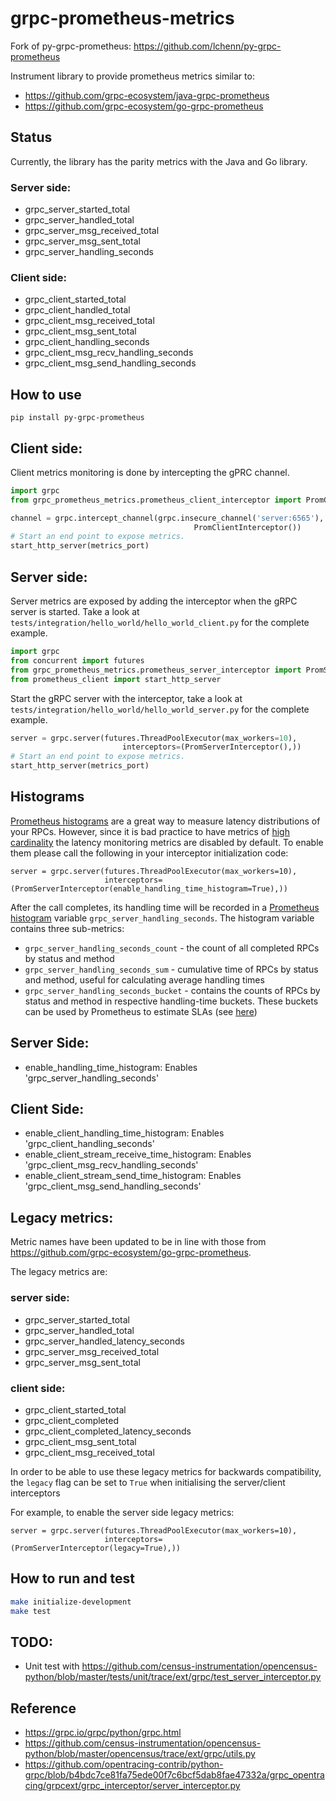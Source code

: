 # grpc-prometheus-metrics

Fork of py-grpc-prometheus: https://github.com/lchenn/py-grpc-prometheus

Instrument library to provide prometheus metrics similar to:

- https://github.com/grpc-ecosystem/java-grpc-prometheus
- https://github.com/grpc-ecosystem/go-grpc-prometheus


## Status
Currently, the library has the parity metrics with the Java and Go library.

### Server side:
- grpc_server_started_total
- grpc_server_handled_total
- grpc_server_msg_received_total
- grpc_server_msg_sent_total
- grpc_server_handling_seconds

### Client side:
- grpc_client_started_total
- grpc_client_handled_total
- grpc_client_msg_received_total
- grpc_client_msg_sent_total
- grpc_client_handling_seconds
- grpc_client_msg_recv_handling_seconds
- grpc_client_msg_send_handling_seconds

## How to use

```
pip install py-grpc-prometheus
```

## Client side:
Client metrics monitoring is done by intercepting the gPRC channel.

```python
import grpc
from grpc_prometheus_metrics.prometheus_client_interceptor import PromClientInterceptor

channel = grpc.intercept_channel(grpc.insecure_channel('server:6565'),
                                         PromClientInterceptor())
# Start an end point to expose metrics.
start_http_server(metrics_port)
```

## Server side:
Server metrics are exposed by adding the interceptor when the gRPC server is started. Take a look at
`tests/integration/hello_world/hello_world_client.py` for the complete example.

```python
import grpc
from concurrent import futures
from grpc_prometheus_metrics.prometheus_server_interceptor import PromServerInterceptor
from prometheus_client import start_http_server
```

Start the gRPC server with the interceptor, take a look at
`tests/integration/hello_world/hello_world_server.py` for the complete example.

```python
server = grpc.server(futures.ThreadPoolExecutor(max_workers=10),
                         interceptors=(PromServerInterceptor(),))
# Start an end point to expose metrics.
start_http_server(metrics_port)
```

## Histograms

[Prometheus histograms](https://prometheus.io/docs/concepts/metric_types/#histogram) are a great way
to measure latency distributions of your RPCs. However, since it is bad practice to have metrics
of [high cardinality](https://prometheus.io/docs/practices/instrumentation/#do-not-overuse-labels)
the latency monitoring metrics are disabled by default. To enable them please call the following
in your interceptor initialization code:

```jsoniq
server = grpc.server(futures.ThreadPoolExecutor(max_workers=10),
                     interceptors=(PromServerInterceptor(enable_handling_time_histogram=True),))
```

After the call completes, its handling time will be recorded in a [Prometheus histogram](https://prometheus.io/docs/concepts/metric_types/#histogram)
variable `grpc_server_handling_seconds`. The histogram variable contains three sub-metrics:

 * `grpc_server_handling_seconds_count` - the count of all completed RPCs by status and method
 * `grpc_server_handling_seconds_sum` - cumulative time of RPCs by status and method, useful for
   calculating average handling times
 * `grpc_server_handling_seconds_bucket` - contains the counts of RPCs by status and method in respective
   handling-time buckets. These buckets can be used by Prometheus to estimate SLAs (see [here](https://prometheus.io/docs/practices/histograms/))

## Server Side:
- enable_handling_time_histogram: Enables 'grpc_server_handling_seconds'

## Client Side:
- enable_client_handling_time_histogram: Enables 'grpc_client_handling_seconds'
- enable_client_stream_receive_time_histogram: Enables 'grpc_client_msg_recv_handling_seconds'
- enable_client_stream_send_time_histogram: Enables 'grpc_client_msg_send_handling_seconds'

## Legacy metrics:

Metric names have been updated to be in line with those from https://github.com/grpc-ecosystem/go-grpc-prometheus.

The legacy metrics are:

### server side:
- grpc_server_started_total
- grpc_server_handled_total
- grpc_server_handled_latency_seconds
- grpc_server_msg_received_total
- grpc_server_msg_sent_total

### client side:
- grpc_client_started_total
- grpc_client_completed
- grpc_client_completed_latency_seconds
- grpc_client_msg_sent_total
- grpc_client_msg_received_total

In order to be able to use these legacy metrics for backwards compatibility, the `legacy` flag can be set to `True` when initialising the server/client interceptors

For example, to enable the server side legacy metrics:
```jsoniq
server = grpc.server(futures.ThreadPoolExecutor(max_workers=10),
                     interceptors=(PromServerInterceptor(legacy=True),))
```

## How to run and test
```sh
make initialize-development
make test
```

## TODO:
- Unit test with https://github.com/census-instrumentation/opencensus-python/blob/master/tests/unit/trace/ext/grpc/test_server_interceptor.py

## Reference
- https://grpc.io/grpc/python/grpc.html
- https://github.com/census-instrumentation/opencensus-python/blob/master/opencensus/trace/ext/grpc/utils.py
- https://github.com/opentracing-contrib/python-grpc/blob/b4bdc7ce81fa75ede00f7c6bcf5dab8fae47332a/grpc_opentracing/grpcext/grpc_interceptor/server_interceptor.py
